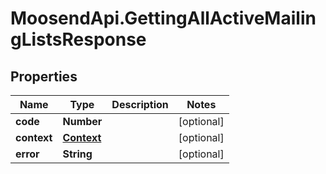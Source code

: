 # MoosendApi.GettingAllActiveMailingListsResponse

## Properties
Name | Type | Description | Notes
------------ | ------------- | ------------- | -------------
**code** | **Number** |  | [optional] 
**context** | [**Context**](Context.md) |  | [optional] 
**error** | **String** |  | [optional] 


